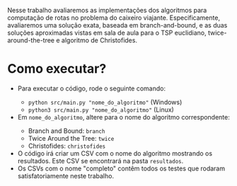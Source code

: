 Nesse trabalho avaliaremos as implementações dos algoritmos para computação de rotas no problema do caixeiro viajante. Especificamente, avaliaremos uma solução exata, baseada em branch-and-bound, e as duas soluções aproximadas vistas em sala de aula para o TSP euclidiano, twice-around-the-tree e algoritmo de Christofides.
<h1>Como executar?</h1>
<ul>
        <li>Para executar o código, rode o seguinte comando:</li>
        <ul>
            <li><code>python src/main.py "nome_do_algoritmo"</code> (Windows)</li>
            <li><code>python3 src/main.py "nome_do_algoritmo"</code> (Linux)</li>
        </ul>
        <li>Em <code>nome_do_algoritmo</code>, altere para o nome do algoritmo correspondente:</li>
        <ul>
            <li>Branch and Bound: <code>branch</code></li>
            <li>Twice Around the Tree: <code>twice</code></li>
            <li>Christofides: <code>christofides</code></li>
        </ul>
        <li>O código irá criar um CSV com o nome do algoritmo mostrando os resultados. Este CSV se encontrará na pasta <code>resultados</code>.</li>
        <li>Os CSVs com o nome "completo" contêm todos os testes que rodaram satisfatoriamente neste trabalho.</li>
    </ul>
